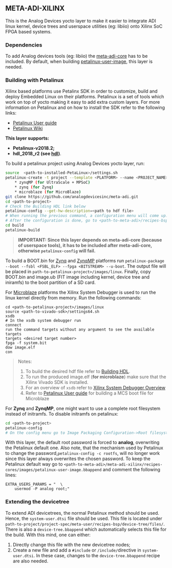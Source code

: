 ## META-ADI-XILINX

This is the Analog Devices yocto layer to make it easier to integrate ADI linux kernel, device trees and userspace utilities (eg: libiio) onto Xilinx SoC FPGA based systems.

### Dependencies

To add Analog devices tools (eg: libiio) the [meta-adi-core](https://github.com/analogdevicesinc/meta-adi/tree/master/meta-adi-core) has to be included. By default, when building [petalinux-user-image](https://github.com/analogdevicesinc/meta-adi/tree/master/meta-adi-xilinx/recipes-core/images/petalinux-user-image.bbappend), this layer is needed.

### Building with Petalinux

Xilinx based platforms use Petalinx SDK in order to customize, build and deploy Embedded Linux on their platforms. Petalinux is a set of tools which work on top of yocto making it easy to add extra custom layers. For more information on Petalinux and on how to install the SDK refer to the following links:

* [Petalinux User guide](https://www.xilinx.com/support/documentation/sw_manuals/xilinx2018_3/ug1144-petalinux-tools-reference-guide.pdf)
* [Petalinux Wiki](https://xilinx-wiki.atlassian.net/wiki/spaces/A/pages/18842250/PetaLinux)

**This layer supports:**

*  **Petalinux-v2018.2;**
*  **hdl_2018_r2 (see [hdl](https://github.com/analogdevicesinc/hdl/releases/tag/2018_r2))**.

To build a petalinux project using Analog Devices yocto layer, run:

```bash
source  <path-to-installed-PetaLinux>/settings.sh
petalinux-create -t project --template <PLATFORM> --name <PROJECT_NAME>, where <PLATFORM> is:
	* zynqMP (for UltraScale + MPSoC)
	* zynq (for Zynq)
	* microblaze (for MicroBlaze)
git clone https://github.com/analogdevicesinc/meta-adi.git
cd <path-to-project>
# Check the Building HDL link below
petalinux-config --get-hw-description=<path to hdf file>
# When running the previous command, a configuration menu will come up. Go to Yocto Settings->User layers and add the <path-to-meta-adi>/meta-adi-xilinx and <path-to-meta-adi>/meta-adi-core (Check the note below!!)
# After the configuration is done, go to <path-to-meta-adi>/recipes-bsp/device-tree and open the device-tree.bbappend file. In the file set the KERNEL_DTB variable to the one that fits your FPGA carrier and FMC card.
cd build
petalinux-build
```

>**IMPORTANT: Since this layer depends on meta-adi-core (because of userspace tools), it has to be included after meta-adi-core, otherwise `petalinux-config` will fail.**

To build a BOOT.bin for [Zynq](https://xilinx-wiki.atlassian.net/wiki/spaces/A/pages/18842549/Zynq-7000+SoC) and [ZynqMP](https://www.xilinx.com/products/silicon-devices/soc/zynq-ultrascale-mpsoc.html) platforms run `petalinux-package --boot --fsbl <FSBL_ELF> --fpga <BITSTREAM> --u-boot`.  The output file will be placed in `path-to-petalinux-project>/images/linux`. Finally, copy  BOOT.bin and image.ub (FIT image including kernel, device tree and iniramfs) to the boot partition of a SD card.

For [Microblaze](https://xilinx-wiki.atlassian.net/wiki/spaces/A/pages/18842560/MicroBlaze) platforms the Xilinx System Debugger is used to run the linux kernel directly from memory. Run the following commands:

```
cd <path-to-petalinux-project>/images/linux
source <path-to-vivado-sdk>/settings64.sh
xsdb
# In the xsdb system debugger run
connect
run the command targets without any argument to see the available targets
targets <desired target number>
fpga -f system.bit
dow image.elf
con
```

> Notes:
>
>1. To build the desired hdf file refer to [Building HDL](https://wiki.analog.com/resources/fpga/docs/build).
>2. To run the produced image.elf (**for microblaze**) make sure that the Xilinx Vivado SDK is installed.
>3. For an overview of `xsdb` refer to [Xilinx System Debugger Overview](https://www.xilinx.com/support/documentation/sw_manuals/xilinx2014_3/SDK_Doc/concepts/sdk_c_xsd_over.htm)
>4. Refer to  [Petalinux User guide](https://www.xilinx.com/support/documentation/sw_manuals/xilinx2018_3/ug1144-petalinux-tools-reference-guide.pdf) for building a MCS boot file for Microblaze


For **Zynq** and **ZynqMP**, one might want to use a complete root filesystem instead of initramfs. To disable initramfs on petalinux:

```bash
cd <path-to-project>
petalinux-config
# On the config menu go to Image Packaging Configuration->Root filesystem type and select SD card
```

With this layer, the default root password is forced to **analog**, overwriting the Petalinux default one. Also note, that the mechanism used by Petalinux to change the password,`petalinux-config -c rootfs`, will no longer work since this layer always overwrites the chosen password. To keep the Petalinux default way go to `<path-to-meta-adi>/meta-adi-xilinx/recipes-cores/images/petalinux-user-image.bbappend` and comment the following lines:

```
EXTRA_USERS_PARAMS = "  \
	usermod -P analog root;"
```

### Extending the devicetree

To extend ADI devicetrees, the normal Petalinux method should be used. Hence, the `system-user.dtsi` file should be used. This file is located under `path-to-project/project-spec/meta-user/recipes-bsp/device-tree/files/`. There is also a `device-tree.bbappend` which automatically selects this file for the build. With this mind, one can either:

 1. Directly change this file with the new devicetree nodes;
 2. Create a new file and add a `#include` or `/include/`directive in `system-user.dtsi`. In these case, changes to the `device-tree.bbappend` recipe are also needed.

